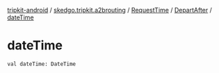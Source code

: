 [tripkit-android](../../../index.md) / [skedgo.tripkit.a2brouting](../../index.md) / [RequestTime](../index.md) / [DepartAfter](index.md) / [dateTime](./date-time.md)

# dateTime

`val dateTime: DateTime`